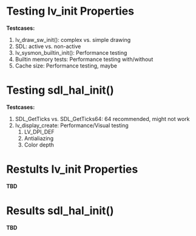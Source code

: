 # Testing lv_init Properties

**Testcases:**
1. lv_draw_sw_init(): complex vs. simple drawing
2. SDL: active vs. non-active
3. lv_sysmon_builtin_init(): Performance testing
4. Builtin memory tests: Performance testing with/without
5. Cache size: Performance testing, maybe

# Testing sdl_hal_init()

**Testcases:**
1. SDL_GetTicks vs. SDL_GetTicks64: 64 recommended, might not work
2. lv_display_create: Performance/Visual testing
      1. LV_DPI_DEF
      2. Antialiazing
      3. Color depth

# Restults lv_init Properties

**TBD**

# Results sdl_hal_init()

**TBD**